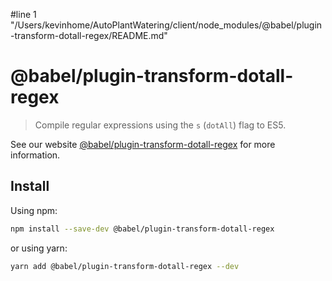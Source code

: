 #line 1 "/Users/kevinhome/AutoPlantWatering/client/node_modules/@babel/plugin-transform-dotall-regex/README.md"
# @babel/plugin-transform-dotall-regex

> Compile regular expressions using the `s` (`dotAll`) flag to ES5.

See our website [@babel/plugin-transform-dotall-regex](https://babeljs.io/docs/babel-plugin-transform-dotall-regex) for more information.

## Install

Using npm:

```sh
npm install --save-dev @babel/plugin-transform-dotall-regex
```

or using yarn:

```sh
yarn add @babel/plugin-transform-dotall-regex --dev
```
